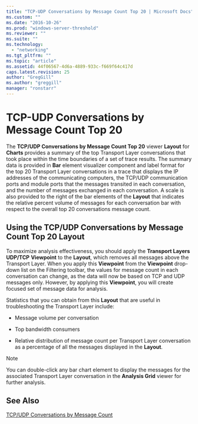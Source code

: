 ```yaml
---
title: "TCP-UDP Conversations by Message Count Top 20 | Microsoft Docs"
ms.custom: ""
ms.date: "2016-10-26"
ms.prod: "windows-server-threshold"
ms.reviewer: ""
ms.suite: ""
ms.technology: 
  - "networking"
ms.tgt_pltfrm: ""
ms.topic: "article"
ms.assetid: 44f06567-4d6a-4889-933c-f669f64c417d
caps.latest.revision: 25
author: "GregGill"
ms.author: "greggill"
manager: "ronstarr"
---
```

# TCP-UDP Conversations by Message Count Top 20
The **TCP/UDP Conversations by Message Count Top 20** viewer **Layout** for **Charts** provides a summary of the top Transport Layer conversations that took place within the time boundaries of a set of trace results. The summary data is provided in **Bar** element visualizer component and label format for the top 20 Transport Layer conversations in a trace that displays the IP addresses of the communicating computers, the TCP/UDP communication ports and module ports that the messages transited in each conversation, and the number of messages exchanged in each conversation. A scale is also provided to the right of the bar elements of the **Layout** that indicates the relative percent volume of messages for each conversation bar with respect to the overall top 20 conversations message count.  
  
## Using the TCP/UDP Conversations by Message Count Top 20 Layout  
 To maximize analysis effectiveness, you should apply the **Transport Layers UDP/TCP** **Viewpoint** to the **Layout**, which removes all messages above the Transport Layer. When you apply this **Viewpoint** from the **Viewpoint** drop-down list on the Filtering toolbar, the values for message count in each conversation can change, as the data will now be based on TCP and UDP messages only. However, by applying this **Viewpoint**, you will create  focused set of message data for analysis.  
  
 Statistics that you can obtain from this **Layout** that are useful in troubleshooting the Transport Layer include:  
  
-   Message volume per conversation  
  
-   Top bandwidth consumers  
  
-   Relative distribution of message count per Transport Layer conversation as a percentage of all the messages displayed in the **Layout**.  
  
> [!NOTE]
>  You can double-click any bar chart element to display the messages for the associated Transport Layer conversation in the **Analysis Grid** viewer for further analysis.  
  
## See Also  
 [TCP/UDP Conversations by Message Count](../messageanalyzer_content/tcp-udp-conversations-by-message-count.md)